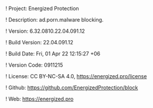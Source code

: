 ! Project: Energized Protection

! Description: ad.porn.malware blocking.

! Version: 6.32.0810.22.04.091.12

! Build Version: 22.04.091.12

! Build Date: Fri, 01 Apr 22 12:15:27 +06

! Version Code: 0911215

! License: CC BY-NC-SA 4.0, https://energized.pro/license

! Github: https://github.com/EnergizedProtection/block

! Web: https://energized.pro
